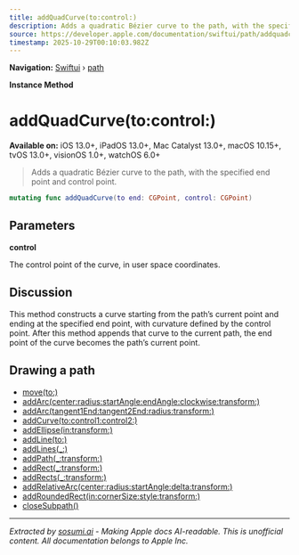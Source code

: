 ```yaml
---
title: addQuadCurve(to:control:)
description: Adds a quadratic Bézier curve to the path, with the specified end point and control point.
source: https://developer.apple.com/documentation/swiftui/path/addquadcurve(to:control:)
timestamp: 2025-10-29T00:10:03.982Z
---
```


**Navigation:** [Swiftui](/documentation/swiftui) › [path](/documentation/swiftui/path)

**Instance Method**

# addQuadCurve(to:control:)

**Available on:** iOS 13.0+, iPadOS 13.0+, Mac Catalyst 13.0+, macOS 10.15+, tvOS 13.0+, visionOS 1.0+, watchOS 6.0+

> Adds a quadratic Bézier curve to the path, with the specified end point and control point.

```swift
mutating func addQuadCurve(to end: CGPoint, control: CGPoint)
```

## Parameters

**control**

The control point of the curve, in user space coordinates.



## Discussion

This method constructs a curve starting from the path’s current point and ending at the specified end point, with curvature defined by the control point. After this method appends that curve to the current path, the end point of the curve becomes the path’s current point.

## Drawing a path

- [move(to:)](/documentation/swiftui/path/move(to:))
- [addArc(center:radius:startAngle:endAngle:clockwise:transform:)](/documentation/swiftui/path/addarc(center:radius:startangle:endangle:clockwise:transform:))
- [addArc(tangent1End:tangent2End:radius:transform:)](/documentation/swiftui/path/addarc(tangent1end:tangent2end:radius:transform:))
- [addCurve(to:control1:control2:)](/documentation/swiftui/path/addcurve(to:control1:control2:))
- [addEllipse(in:transform:)](/documentation/swiftui/path/addellipse(in:transform:))
- [addLine(to:)](/documentation/swiftui/path/addline(to:))
- [addLines(_:)](/documentation/swiftui/path/addlines(_:))
- [addPath(_:transform:)](/documentation/swiftui/path/addpath(_:transform:))
- [addRect(_:transform:)](/documentation/swiftui/path/addrect(_:transform:))
- [addRects(_:transform:)](/documentation/swiftui/path/addrects(_:transform:))
- [addRelativeArc(center:radius:startAngle:delta:transform:)](/documentation/swiftui/path/addrelativearc(center:radius:startangle:delta:transform:))
- [addRoundedRect(in:cornerSize:style:transform:)](/documentation/swiftui/path/addroundedrect(in:cornersize:style:transform:))
- [closeSubpath()](/documentation/swiftui/path/closesubpath())

---

*Extracted by [sosumi.ai](https://sosumi.ai) - Making Apple docs AI-readable.*
*This is unofficial content. All documentation belongs to Apple Inc.*
